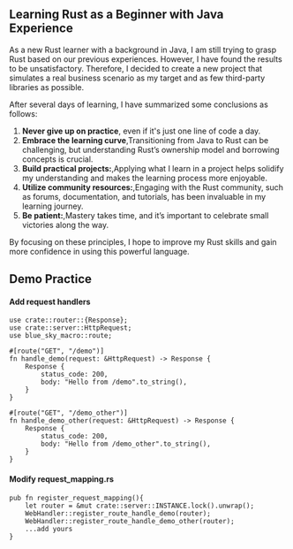 ## Learning Rust as a Beginner with Java Experience

As a new Rust learner with a background in Java, I am still trying to grasp Rust based on our previous experiences.
However, I have found the results to be unsatisfactory. Therefore, I decided to create a new project that simulates a
real business scenario as my target and as few third-party libraries as possible.

After several days of learning, I have summarized some conclusions as follows:

1. **Never give up on practice**, even if it's just one line of code a day.
2. **Embrace the learning curve**,Transitioning from Java to Rust can be challenging, but understanding Rust’s ownership
   model and borrowing concepts is crucial.
3. **Build practical projects:**,Applying what I learn in a project helps solidify my understanding and makes the
   learning process more enjoyable.
4. **Utilize community resources:**,Engaging with the Rust community, such as forums, documentation, and tutorials, has
   been invaluable in my learning journey.
5. **Be patient:**,Mastery takes time, and it’s important to celebrate small victories along the way.

By focusing on these principles, I hope to improve my Rust skills and gain more confidence in using this powerful
language.

## Demo Practice

#### Add request handlers

```
use crate::router::{Response};
use crate::server::HttpRequest;
use blue_sky_macro::route;

#[route("GET", "/demo")]
fn handle_demo(request: &HttpRequest) -> Response {
    Response {
        status_code: 200,
        body: "Hello from /demo".to_string(),
    }
}

#[route("GET", "/demo_other")]
fn handle_demo_other(request: &HttpRequest) -> Response {
    Response {
        status_code: 200,
        body: "Hello from /demo_other".to_string(),
    }
}
```

#### Modify request_mapping.rs

```
pub fn register_request_mapping(){
    let router = &mut crate::server::INSTANCE.lock().unwrap();
    WebHandler::register_route_handle_demo(router);
    WebHandler::register_route_handle_demo_other(router);
    ...add yours
}